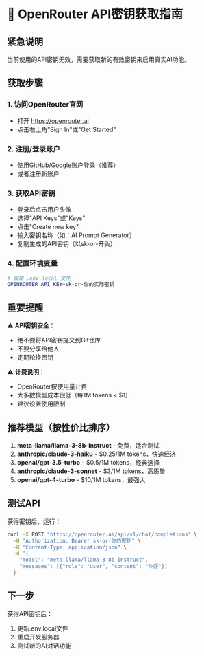 # 🔑 OpenRouter API密钥获取指南

## 紧急说明
当前使用的API密钥无效，需要获取新的有效密钥来启用真实AI功能。

## 获取步骤

### 1. 访问OpenRouter官网
- 打开 https://openrouter.ai
- 点击右上角"Sign In"或"Get Started"

### 2. 注册/登录账户
- 使用GitHub/Google账户登录（推荐）
- 或者注册新账户

### 3. 获取API密钥
- 登录后点击用户头像
- 选择"API Keys"或"Keys"
- 点击"Create new key"
- 输入密钥名称（如：AI Prompt Generator）
- 复制生成的API密钥（以sk-or-开头）

### 4. 配置环境变量
```bash
# 编辑 .env.local 文件
OPENROUTER_API_KEY=sk-or-你的实际密钥
```

## 重要提醒
⚠️ **API密钥安全**：
- 绝不要将API密钥提交到Git仓库
- 不要分享给他人
- 定期轮换密钥

⚠️ **计费说明**：
- OpenRouter按使用量计费
- 大多数模型成本很低（每1M tokens < $1）
- 建议设置使用限制

## 推荐模型（按性价比排序）
1. **meta-llama/llama-3-8b-instruct** - 免费，适合测试
2. **anthropic/claude-3-haiku** - $0.25/1M tokens，快速经济  
3. **openai/gpt-3.5-turbo** - $0.5/1M tokens，经典选择
4. **anthropic/claude-3-sonnet** - $3/1M tokens，高质量
5. **openai/gpt-4-turbo** - $10/1M tokens，最强大

## 测试API
获得密钥后，运行：
```bash
curl -X POST "https://openrouter.ai/api/v1/chat/completions" \
  -H "Authorization: Bearer sk-or-你的密钥" \
  -H "Content-Type: application/json" \
  -d '{
    "model": "meta-llama/llama-3-8b-instruct",
    "messages": [{"role": "user", "content": "你好"}]
  }'
```

## 下一步
获得API密钥后：
1. 更新.env.local文件
2. 重启开发服务器
3. 测试新的AI对话功能
